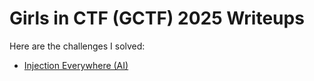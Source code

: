 # Girls in CTF (GCTF) 2025 Writeups

Here are the challenges I solved:
- [Injection Everywhere (AI)](./injection-everywhere.md)
